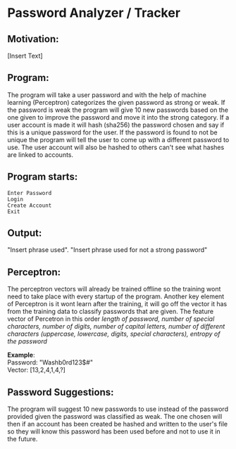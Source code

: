 # Password Analyzer / Tracker

## Motivation:
[Insert Text]

## Program:
  The program will take a user password and with the help of machine learning (Perceptron) categorizes the given password as strong or weak. If the password is weak the program will give 10 new passwords based on the one given to improve the password and move it into the strong category. If a user account is made it will hash (sha256) the password chosen and say if this is a unique password for the user. If the password is found to not be unique the program will tell the user to come up with a different password to use. The user account will also be hashed to others can't see what hashes are linked to accounts.
  
## Program starts:
    Enter Password
    Login
    Create Account
    Exit
  
## Output: 
  "Insert phrase used". "Insert phrase used for not a strong password"

   
## Perceptron:
  The perceptron vectors will already be trained offline so the training wont need to take place with every startup of the program. Another key element of Perceptron is it wont learn after the training, it will go off the vector it has from the training data to classify passwords that are given. The feature vector of Percetron in this order *length of password, number of special characters, number of digits, number of capital letters,  number of different characters (uppercase,  lowercase,  digits, special characters),  entropy of the password*<br>
  
**Example**:<br>
Password: "Washb0rd123$#"<br>
Vector: [13,2,4,1,4,?]<br>


## Password Suggestions:
  The program will suggest 10 new passwords to use instead of the password provided given the password was classified as weak. The one chosen will then if an account has been created be hashed and written to the user's file so they will know this password has been used before and not to use it in the future.
